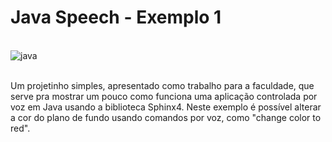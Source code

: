 # Java Speech - Exemplo 1
<br>
<img align="left" alt="java" src="https://img.shields.io/badge/-java-007396?logo=java&logoColor=white&style=for-the-badge" />
<br>
<br>

Um projetinho simples, apresentado como trabalho para a faculdade, que serve pra mostrar um pouco como funciona uma aplicação controlada por voz em Java usando a biblioteca Sphinx4. Neste exemplo é possível alterar a cor do plano de fundo usando comandos por voz, como "change color to red".
